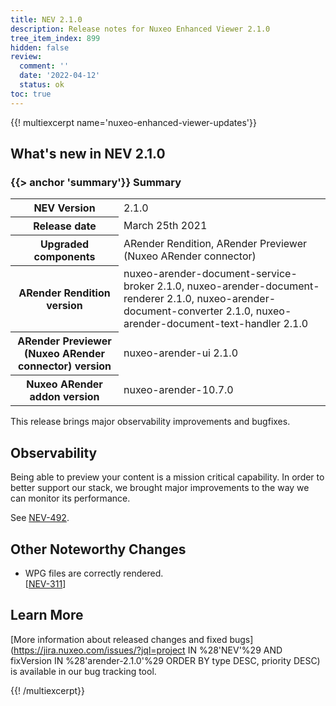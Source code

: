 ```yaml
---
title: NEV 2.1.0
description: Release notes for Nuxeo Enhanced Viewer 2.1.0
tree_item_index: 899
hidden: false
review:
  comment: ''
  date: '2022-04-12'
  status: ok
toc: true
---
```


{{! multiexcerpt name='nuxeo-enhanced-viewer-updates'}}
## What's new in NEV 2.1.0

### {{> anchor 'summary'}} Summary

<div class="table-scroll">
<table class="hover">
<tbody>
<tr>
<th colspan="1">NEV Version</th>
<td colspan="1">2.1.0</td>
</tr>
<tr>
<th colspan="1">Release date</th>
<td colspan="1">March 25th 2021</td>
</tr>
<tr>
<th colspan="1">Upgraded components</th>
<td colspan="1">ARender Rendition, ARender Previewer (Nuxeo ARender connector)</td>
</tr>
<tr>
<th colspan="1">ARender Rendition version</th>
<td colspan="1">nuxeo-arender-document-service-broker 2.1.0, nuxeo-arender-document-renderer 2.1.0, nuxeo-arender-document-converter 2.1.0, nuxeo-arender-document-text-handler 2.1.0</td>
</tr>
<tr>
<th colspan="1">ARender Previewer (Nuxeo ARender connector) version</th>
<td colspan="1">nuxeo-arender-ui 2.1.0</td>
</tr>
<tr>
<th colspan="1">Nuxeo ARender addon version</th>
<td colspan="1">nuxeo-arender-10.7.0</td>
</tr>
</tbody>
</table>
</div>

This release brings major observability improvements and bugfixes.

## Observability

Being able to preview your content is a mission critical capability. In order to better support our stack, we brought major improvements to the way we can monitor its performance.

See [NEV-492](https://jira.nuxeo.com/browse/NEV-492).

## Other Noteworthy Changes

- WPG files are correctly rendered.<br/>[[NEV-311](https://jira.nuxeo.com/browse/NEV-311)]

## Learn More

[More information about released changes and fixed bugs](https://jira.nuxeo.com/issues/?jql=project IN %28'NEV'%29 AND fixVersion IN %28'arender-2.1.0'%29 ORDER BY type DESC, priority DESC) is available in our bug tracking tool.

{{! /multiexcerpt}}

